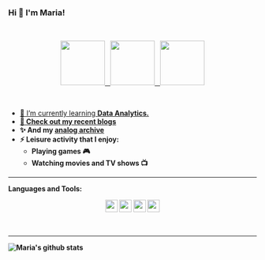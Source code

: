 ### Hi 👋 I'm Maria!
 
<br/>

<p align="center">
  <a href="https://twitter.com/mariardya">
       <img width="90px" src="https://github.com/mariardya/mariardya/assets/109213696/79631318-aab3-4af0-806f-b1faf64c5290">&ensp;
  <a href="https://www.linkedin.com/in/mariardya/">
       <img width="90px" src="https://github.com/mariardya/mariardya/assets/109213696/d1907d34-a526-43fb-99a3-db2f99079bd3">&ensp;
  <a href="https://steamcommunity.com/profiles/-lunaire">
       <img width="90px" src="https://github.com/mariardya/mariardya/assets/109213696/fb864909-9f0b-45b3-85fb-0a20bc6055e0">
</p>

<br />

- 🌱 I’m currently learning <b>Data Analytics.
- 📝 Check out my recent [blogs](https://medium.com/@mariardya)
- ✨ And my [analog archive](https://www.instagram.com/tustelan/)
- ⚡ Leisure activity that I enjoy:
     - Playing games 🎮
     - Watching movies and TV shows 📺
<hr>

Languages and Tools:

<p align="center">
  <img height="25" src="https://github.com/mariardya/mariardya/assets/109213696/e45c5c1c-1ea1-475f-b654-622e2287f38f">
  <img height="25" src="https://github.com/mariardya/mariardya/assets/109213696/04be4324-b6ce-4b1c-942a-01db5b3e63bc">
  <img height="25" src="https://github.com/mariardya/mariardya/assets/109213696/d11b4bbd-fa8e-488c-800f-e93afe49239f">
  <img height="25" src="https://github.com/mariardya/mariardya/assets/109213696/6d9cc0e4-f5e6-4aec-923f-71e90f437642">
</p>
<br />
<hr>

![Maria's github stats](https://github-readme-stats.vercel.app/api?username=mariardya&show_icons=true&hide_border=true)
